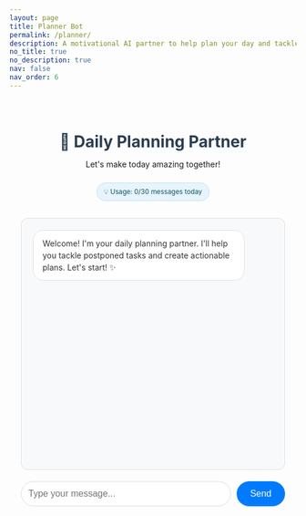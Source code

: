 ```yaml
---
layout: page
title: Planner Bot
permalink: /planner/
description: A motivational AI partner to help plan your day and tackle postponed tasks with bite-sized actions.
no_title: true
no_description: true
nav: false
nav_order: 6
---
```


<div class="planner-container">
  <div class="chat-header">
    <h1>🌟 Daily Planning Partner</h1>
    <p>Let's make today amazing together!</p>
    <div class="usage-info">
      <small>💡 Usage: <span id="usage-count">0</span>/30 messages today</small>
    </div>
  </div>

  <div id="chat-messages" class="chat-messages">
    <div class="message bot">
      Welcome! I'm your daily planning partner. I'll help you tackle postponed tasks and create actionable plans. Let's start! ✨
    </div>
  </div>

  <div class="chat-input-container">
    <input type="text" id="message-input" placeholder="Type your message...">
    <button id="send-button">Send</button>
  </div>

  <div id="loading" class="loading hidden">
    <div class="typing-indicator">
      <span></span>
      <span></span>
      <span></span>
    </div>
  </div>

  <div id="rate-limit-warning" class="rate-limit-warning hidden">
    <p>⚠️ You've reached the daily message limit (30 messages). Please try again tomorrow!</p>
    <small>This helps manage server costs. Thank you for understanding! 💝</small>
  </div>
</div>

<style>
.planner-container {
  max-width: 600px;
  margin: 0 auto;
  padding: 20px;
  font-family: -apple-system, BlinkMacSystemFont, 'Segoe UI', Roboto, sans-serif;
}

.chat-header {
  text-align: center;
  margin-bottom: 30px;
}

.chat-header h1 {
  color: #2c3e50;
  margin-bottom: 10px;
}

.usage-info {
  margin-top: 10px;
  padding: 8px 12px;
  background: #e8f4fd;
  border: 1px solid #bee5eb;
  border-radius: 15px;
  color: #0c5460;
  display: inline-block;
}

.chat-messages {
  min-height: 400px;
  max-height: 500px;
  overflow-y: auto;
  border: 1px solid #e0e0e0;
  border-radius: 12px;
  padding: 20px;
  margin-bottom: 20px;
  background: #f8f9fa;
}

.message {
  margin-bottom: 15px;
  padding: 12px 16px;
  border-radius: 18px;
  max-width: 80%;
  word-wrap: break-word;
  line-height: 1.5;
}

.message.user {
  background: #007bff;
  color: white;
  margin-left: auto;
  text-align: right;
}

.message.bot {
  background: white;
  color: #333;
  border: 1px solid #e0e0e0;
  margin-right: auto;
}

.message.system {
  background: #f0f0f0;
  color: #666;
  text-align: center;
  font-style: italic;
  margin: 10px auto;
  max-width: 90%;
}

.chat-input-container {
  display: flex;
  gap: 10px;
}

#message-input {
  flex: 1;
  padding: 12px;
  border: 1px solid #ddd;
  border-radius: 25px;
  font-size: 16px;
  outline: none;
}

#message-input:focus {
  border-color: #007bff;
}

#send-button {
  padding: 12px 24px;
  background: #007bff;
  color: white;
  border: none;
  border-radius: 25px;
  cursor: pointer;
  font-size: 16px;
  transition: background-color 0.3s;
}

#send-button:hover:not(:disabled) {
  background: #0056b3;
}

#send-button:disabled {
  background: #ccc;
  cursor: not-allowed;
}

.loading {
  text-align: center;
  padding: 10px;
}

.typing-indicator {
  display: inline-block;
}

.typing-indicator span {
  display: inline-block;
  width: 8px;
  height: 8px;
  border-radius: 50%;
  background: #007bff;
  margin: 0 2px;
  animation: typing 1.4s infinite;
}

.typing-indicator span:nth-child(2) {
  animation-delay: 0.2s;
}

.typing-indicator span:nth-child(3) {
  animation-delay: 0.4s;
}

@keyframes typing {
  0%, 60%, 100% {
    transform: translateY(0);
    opacity: 0.5;
  }
  30% {
    transform: translateY(-10px);
    opacity: 1;
  }
}

.rate-limit-warning {
  background: #f8d7da;
  color: #721c24;
  border: 1px solid #f5c6cb;
  border-radius: 12px;
  padding: 15px;
  margin-top: 15px;
  text-align: center;
}

.hidden {
  display: none;
}

/* Responsive design */
@media (max-width: 768px) {
  .planner-container {
    padding: 15px;
    margin: 0 -15px;
  }
  
  .chat-messages {
    min-height: 300px;
    max-height: 400px;
  }
  
  .message {
    max-width: 90%;
  }
}
</style>

<script>
class DailyPlannerBot {
  constructor() {
    this.chatMessages = document.getElementById('chat-messages');
    this.messageInput = document.getElementById('message-input');
    this.sendButton = document.getElementById('send-button');
    this.loadingElement = document.getElementById('loading');
    this.usageElement = document.getElementById('usage-count');
    this.rateLimitWarning = document.getElementById('rate-limit-warning');
    
    this.conversationId = null;
    this.apiUrl = 'https://working-chatbot-api-production.up.railway.app/api/chat';
    
    // Rate limiting
    this.maxMessages = 30;
    this.usageKey = 'dailyPlanner_usage_' + this.getTodayKey();
    
    this.init();
  }

  getTodayKey() {
    const today = new Date();
    return today.getFullYear() + '-' + (today.getMonth() + 1) + '-' + today.getDate();
  }

  getUsageCount() {
    const stored = localStorage.getItem(this.usageKey);
    return stored ? parseInt(stored) : 0;
  }

  incrementUsage() {
    const current = this.getUsageCount();
    localStorage.setItem(this.usageKey, (current + 1).toString());
    this.updateUsageDisplay();
  }

  updateUsageDisplay() {
    const usage = this.getUsageCount();
    this.usageElement.textContent = usage;
    
    if (usage >= this.maxMessages) {
      this.showRateLimit();
    }
  }

  showRateLimit() {
    this.disableInput();
    this.rateLimitWarning.classList.remove('hidden');
    this.addMessage('You\'ve reached today\'s message limit. See you tomorrow! 🌅', 'system');
  }

  isRateLimited() {
    return this.getUsageCount() >= this.maxMessages;
  }

  async init() {
    this.setupEventListeners();
    this.updateUsageDisplay();
    
    if (!this.isRateLimited()) {
      this.enableInput();
    } else {
      this.showRateLimit();
    }
  }

  setupEventListeners() {
    this.sendButton.addEventListener('click', () => this.sendMessage());
    this.messageInput.addEventListener('keypress', (e) => {
      if (e.key === 'Enter' && !e.shiftKey) {
        e.preventDefault();
        this.sendMessage();
      }
    });
  }

  async sendMessage() {
    if (this.isRateLimited()) {
      this.showRateLimit();
      return;
    }

    const message = this.messageInput.value.trim();
    if (!message) return;

    this.addMessage(message, 'user');
    this.messageInput.value = '';
    this.disableInput();

    // Increment usage before API call
    this.incrementUsage();

    try {
      const response = await this.callAPI(message);
      this.addMessage(response.message, 'bot');
      
      // Update conversation ID if provided
      if (response.conversationId) {
        this.conversationId = response.conversationId;
      }
    } catch (error) {
      this.addMessage('Sorry, I encountered an error. Please try again later.', 'bot');
      console.error('Error:', error);
      
      // Show more helpful error message
      if (error.message.includes('429')) {
        this.addMessage('The service is currently busy. Please wait a moment before trying again.', 'system');
      } else if (error.message.includes('500')) {
        this.addMessage('There seems to be a server issue. Please try again in a few minutes.', 'system');
      }
    } finally {
      if (!this.isRateLimited()) {
        this.enableInput();
      }
    }
  }

  async callAPI(message) {
    this.showLoading();
    
    try {
      const response = await fetch(this.apiUrl, {
        method: 'POST',
        headers: {
          'Content-Type': 'application/json',
        },
        body: JSON.stringify({
          message,
          conversationId: this.conversationId
        })
      });

      this.hideLoading();

      if (!response.ok) {
        if (response.status === 429) {
          throw new Error('Rate limit exceeded');
        } else if (response.status === 500) {
          throw new Error('Server error');
        } else {
          throw new Error(`HTTP error! status: ${response.status}`);
        }
      }

      return await response.json();
    } catch (error) {
      this.hideLoading();
      throw error;
    }
  }

  addMessage(text, sender) {
    const messageDiv = document.createElement('div');
    messageDiv.className = `message ${sender}`;
    messageDiv.textContent = text;
    
    this.chatMessages.appendChild(messageDiv);
    this.chatMessages.scrollTop = this.chatMessages.scrollHeight;
  }

  enableInput() {
    if (!this.isRateLimited()) {
      this.messageInput.disabled = false;
      this.sendButton.disabled = false;
      this.messageInput.focus();
    }
  }

  disableInput() {
    this.messageInput.disabled = true;
    this.sendButton.disabled = true;
  }

  showLoading() {
    this.loadingElement.classList.remove('hidden');
  }

  hideLoading() {
    this.loadingElement.classList.add('hidden');
  }
}

// Initialize the chatbot when page loads
document.addEventListener('DOMContentLoaded', () => {
  new DailyPlannerBot();
});
</script>
